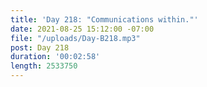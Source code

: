 ```yaml
---
title: 'Day 218: "Communications within."'
date: 2021-08-25 15:12:00 -07:00
file: "/uploads/Day-B218.mp3"
post: Day 218
duration: '00:02:58'
length: 2533750
---
```


